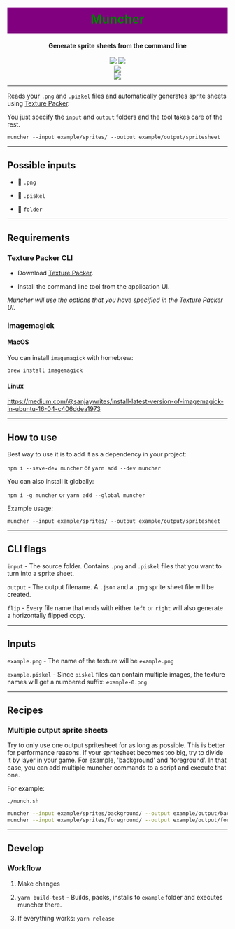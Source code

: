 <h1 align="center" style="background-color: purple; color:green; padding: 10px 0 15px 0">
  Muncher
</h1>
<h4 align="center">
  Generate sprite sheets from the command line
</h4>
<div align="center">
  <img src="https://badgen.net/npm/v/muncher?icon=npm" />
  <img src="https://badgen.net/npm/dw/muncher?icon=npm" />
</div>
<div align="center">
  <img src="https://badgen.net/bundlephobia/minzip/muncher" />
</div>
<div align="center">
  <img src="https://badgen.net/github/last-commit/sajmoni/muncher?icon=github" />
</div>

---

Reads your `.png` and `.piskel` files and automatically generates sprite sheets using [Texture Packer](https://www.codeandweb.com/texturepacker).

You just specify the `input` and `output` folders and the tool takes care of the rest.

```
muncher --input example/sprites/ --output example/output/spritesheet
```

---

## Possible inputs

 - :rice_scene: `.png`

 - :movie_camera: `.piskel`

 - :file_folder: `folder`

---

## Requirements

### Texture Packer CLI

 - Download [Texture Packer](https://www.codeandweb.com/texturepacker).

 - Install the command line tool from the application UI.

_Muncher will use the options that you have specified in the Texture Packer UI._

### imagemagick

#### MacOS

You can install `imagemagick` with homebrew:

`brew install imagemagick`

#### Linux

https://medium.com/@sanjaywrites/install-latest-version-of-imagemagick-in-ubuntu-16-04-c406ddea1973

---

## How to use

Best way to use it is to add it as a dependency in your project:

`npm i --save-dev muncher` or `yarn add --dev muncher`

You can also install it globally:

`npm i -g muncher` or `yarn add --global muncher`

Example usage:

`muncher --input example/sprites/ --output example/output/spritesheet`

---

## CLI flags

`input` - The source folder. Contains `.png` and `.piskel` files that you want to turn into a sprite sheet.

`output` - The output filename. A `.json` and a `.png` sprite sheet file will be created.

`flip` - Every file name that ends with either `left` or `right` will also generate a horizontally flipped copy.

---

## Inputs

`example.png` - The name of the texture will be `example.png` 

`example.piskel` - Since `piskel` files can contain multiple images, the texture names will get a numbered suffix: `example-0.png`

---

## Recipes

### Multiple output sprite sheets

Try to only use one output spritesheet for as long as possible. This is better for performance reasons. If your spritesheet becomes too big, try to divide it by layer in your game. For example, 'background' and 'foreground'. In that case, you can add multiple muncher commands to a script and execute that one.

For example:

`./munch.sh`

```sh
muncher --input example/sprites/background/ --output example/output/background
muncher --input example/sprites/foreground/ --output example/output/foreground
```

---

## Develop

### Workflow

1. Make changes

2. `yarn build-test` - Builds, packs, installs to `example` folder and executes muncher there.

3. If everything works: `yarn release`


